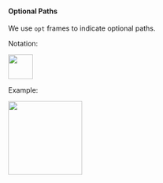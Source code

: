 <link rel="stylesheet" href="{{baseUrl}}/css/textbook.css">

<div class="website-content">

#### Optional Paths

<div id="main">

We use `opt` frames to indicate optional paths.

Notation:

<img src="{{baseUrl}}/uml/optionalPaths/introduction/images/notation.png" height="50" />
<p/>

<tip-box>

Example:

<img src="{{baseUrl}}/uml/optionalPaths/introduction/images/logicTimer.png" height="150" />
<p/>

</tip-box>

<!-- extras ------------------------------------------------------------------------------------ -->

<panel header=":paperclip: Extras" expandable type="seamless" expanded>

  <panel header=":mortar_board: Learning Outcomes" expandable type="seamless">
    <include src="exercises.md" />
  </panel>

  <panel header=":package: Resources" expandable type="seamless">
    <include src="resources.md" />
  </panel>

  <panel header=":laughing: Humor" expandable type="seamless">
    <include src="humor.md" />
  </panel>

</panel>

</div>
</div>
